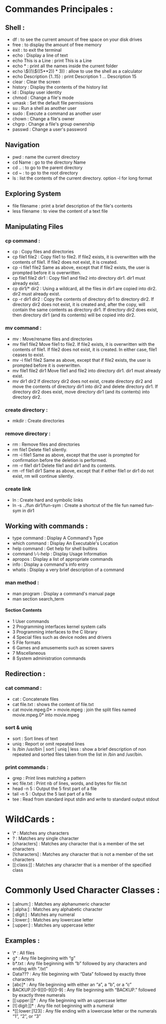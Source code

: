 # Commandes Principales :
## Shell :
- df : to see the current amount of free space on your disk drives
- free : to display the amount of free memory
- exit : to exit the terminal
- echo : Display a line of text
- echo This is a Line : print This is a Line
- echo * : print all the names inside the current folder
- echo \\$((\\$((5**2)) * 3)) : allow to use the shell as a calculator
- echo Description {1..15} : print Description 1 ... Description 15
- clear : Clear the screen
- history : Display the contents of the history list
- id : Display user identity
- chmod : Change a file's mode
- umask : Set the default file permissions
- su : Run a shell as another user
- sudo : Execute a command as another user
- chown : Change a file's owner
- chgrp : Change a file's group ownership
- passwd : Change a user's password

## Navigation
- pwd : name the current directory
- cd Name : go to the directory Name
- cd .. : to go to the parent directory
- cd ~ : to go to the root directory
- ls : list the contents of the current directory. option -l for long format

## Exploring System
- file filename : print a brief description of the file's contents
- less filename : to view the content of a text file

## Manipulating Files
### cp command :
- cp : Copy files and directories
- cp file1 file2 : Copy file1 to file2. If file2 exists, it is overwritten with the contents of file1. If file2 does not exist, it is created.
- cp -i file1 file2 Same as above, except that if file2 exists, the user is prompted before it is overwritten.
- cp file1 file2 dir1 : Copy file1 and file2 into directory dir1. dir1 must already exist.
- cp dir1/* dir2 : Using a wildcard, all the files in dir1 are copied into dir2. dir2 must already exist.
- cp -r dir1 dir2 : Copy the contents of directory dir1 to directory dir2. If directory dir2 does not exist, it is created and, after the copy, will contain the same contents as directory dir1. If directory dir2 does exist, then directory dir1 (and its contents) will be copied into dir2.

### mv command : 
- mv : Move/rename files and directories
- mv file1 file2 Move file1 to file2. If file2 exists, it is overwritten with the contents of file1. If file2 does not exist, it is created. In either case, file1 ceases to exist.
- mv -i file1 file2 Same as above, except that if file2 exists, the user is prompted before it is overwritten.
- mv file1 file2 dir1 Move file1 and file2 into directory dir1. dir1 must already exist.
- mv dir1 dir2 If directory dir2 does not exist, create directory dir2 and move the contents of directory dir1 into dir2 and delete directory dir1. If directory dir2 does exist, move directory dir1 (and its contents) into directory dir2.

### create directory : 
- mkdir : Create directories

### remove directory : 
- rm : Remove files and directories
- rm file1 Delete file1 silently.
- rm -i file1 Same as above, except that the user is prompted for confirmation before the deletion is performed.
- rm -r file1 dir1 Delete file1 and dir1 and its contents.
- rm -rf file1 dir1 Same as above, except that if either file1 or dir1 do not exist, rm will continue silently.

### create link
- ln : Create hard and symbolic links
- ln -s ../fun dir1/fun-sym : Create a shortcut of the file fun named fun-sym in dir1 

## Working with commands :
- type command : Display A Command's Type
- which command : Display An Executable's Location
- help command : Get help for shell builtins
- command \\-\\-help : Display Usage Information 
- apropos : Display a list of appropriate commands
- info : Display a command's info entry
- whatis : Display a very brief description of a command

### man method : 
- man program : Display a command's manual page
- man section search_term

#### Section Contents
- 1 User commands
- 2 Programming interfaces kernel system calls
- 3 Programming interfaces to the C library
- 4 Special files such as device nodes and drivers
- 5 File formats
- 6 Games and amusements such as screen savers
- 7 Miscellaneous
- 8 System administration commands

## Redirection :
### cat command :
- cat : Concatenate files
- cat file.txt : shows the content of file.txt
- cat movie.mpeg.0* > movie.mpeg : join the split files named movie.mpeg.0* into movie.mpeg

### sort & uniq
- sort : Sort lines of text
- uniq : Report or omit repeated lines
- ls /bin /usr/bin | sort | uniq | less : show a brief description of non repeated and sorted files taken from the list in /bin and /usr/bin.

### print commands :
- grep : Print lines matching a pattern
- wc file.txt : Print nb of lines, words, and bytes for file.txt 
- head -n 5 : Output the 5 first part of a file
- tail -n 5 : Output the 5 last part of a file
- tee : Read from standard input stdin and write to standard output stdout

# WildCards : 
- \\* : Matches any characters
- ? : Matches any single character
- [characters] : Matches any character that is a member of the set characters
- [!characters] : Matches any character that is not a member of the set characters
- [[:class:]] : Matches any character that is a member of the specified class

# Commonly Used Character Classes :
- [:alnum:] : Matches any alphanumeric character
- [:alpha:] : Matches any alphabetic character
- [:digit:] : Matches any numeral
- [:lower:] : Matches any lowercase letter
- [:upper:] : Matches any uppercase letter

## Examples : 
- \\* : All files
- g* : Any file beginning with “g”
- b*.txt : Any file beginning with “b” followed by any characters and ending with “.txt”
- Data??? : Any file beginning with “Data” followed by exactly three characters
- [abc]* : Any file beginning with either an “a”, a “b”, or a “c”
- BACKUP.[0-9][0-9][0-9] : Any file beginning with “BACKUP.” followed by exactly three numerals
- [[:upper:]]* : Any file beginning with an uppercase letter
- [![:digit:]]* : Any file not beginning with a numeral
- *[[:lower:]123] : Any file ending with a lowercase letter or the numerals “1”, “2”, or “3”
